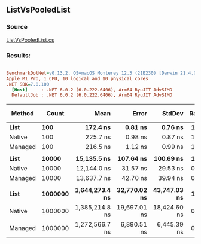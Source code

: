 ﻿## ListVsPooledList

### Source
[ListVsPooledList.cs](../../LinqGen.Benchmarks/Cases/ListVsPooledList.cs)

### Results:
``` ini

BenchmarkDotNet=v0.13.2, OS=macOS Monterey 12.3 (21E230) [Darwin 21.4.0]
Apple M1 Pro, 1 CPU, 10 logical and 10 physical cores
.NET SDK=7.0.100
  [Host]     : .NET 6.0.2 (6.0.222.6406), Arm64 RyuJIT AdvSIMD
  DefaultJob : .NET 6.0.2 (6.0.222.6406), Arm64 RyuJIT AdvSIMD


```
|  Method |   Count |           Mean |        Error |       StdDev | Ratio | RatioSD |     Gen0 |     Gen1 |     Gen2 | Allocated | Alloc Ratio |
|-------- |-------- |---------------:|-------------:|-------------:|------:|--------:|---------:|---------:|---------:|----------:|------------:|
|    **List** |     **100** |       **172.4 ns** |      **0.81 ns** |      **0.76 ns** |  **1.00** |    **0.00** |   **0.2179** |        **-** |        **-** |     **456 B** |        **1.00** |
|  Native |     100 |       225.7 ns |      0.98 ns |      0.87 ns |  1.31 |    0.01 |        - |        - |        - |         - |        0.00 |
| Managed |     100 |       216.5 ns |      1.12 ns |      0.99 ns |  1.26 |    0.01 |        - |        - |        - |         - |        0.00 |
|         |         |                |              |              |       |         |          |          |          |           |             |
|    **List** |   **10000** |    **15,135.5 ns** |    **107.64 ns** |    **100.69 ns** |  **1.00** |    **0.00** |  **18.8599** |        **-** |        **-** |   **40056 B** |        **1.00** |
|  Native |   10000 |    12,144.0 ns |     31.57 ns |     29.53 ns |  0.80 |    0.01 |        - |        - |        - |         - |        0.00 |
| Managed |   10000 |    13,637.7 ns |     42.70 ns |     39.94 ns |  0.90 |    0.00 |        - |        - |        - |         - |        0.00 |
|         |         |                |              |              |       |         |          |          |          |           |             |
|    **List** | **1000000** | **1,644,273.4 ns** | **32,770.02 ns** | **43,747.03 ns** |  **1.00** |    **0.00** | **123.0469** | **123.0469** | **123.0469** | **4000139 B** |       **1.000** |
|  Native | 1000000 | 1,385,214.8 ns | 19,697.01 ns | 18,424.60 ns |  0.85 |    0.03 |        - |        - |        - |       1 B |       0.000 |
| Managed | 1000000 | 1,272,566.7 ns |  6,890.51 ns |  6,445.39 ns |  0.78 |    0.02 |        - |        - |        - |       1 B |       0.000 |
